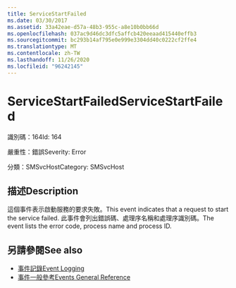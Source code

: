 ```yaml
---
title: ServiceStartFailed
ms.date: 03/30/2017
ms.assetid: 33a42eae-d57a-48b3-955c-a8e10b0bb66d
ms.openlocfilehash: 037ac9d46dc3dfc5affcb420eeaad415440effb3
ms.sourcegitcommit: bc293b14af795e0e999e3304dd40c0222cf2ffe4
ms.translationtype: MT
ms.contentlocale: zh-TW
ms.lasthandoff: 11/26/2020
ms.locfileid: "96242145"
---
```

# <a name="servicestartfailed"></a><span data-ttu-id="bf0b4-102">ServiceStartFailed</span><span class="sxs-lookup"><span data-stu-id="bf0b4-102">ServiceStartFailed</span></span>

<span data-ttu-id="bf0b4-103">識別碼：164</span><span class="sxs-lookup"><span data-stu-id="bf0b4-103">Id: 164</span></span>  
  
 <span data-ttu-id="bf0b4-104">嚴重性：錯誤</span><span class="sxs-lookup"><span data-stu-id="bf0b4-104">Severity: Error</span></span>  
  
 <span data-ttu-id="bf0b4-105">分類：SMSvcHost</span><span class="sxs-lookup"><span data-stu-id="bf0b4-105">Category: SMSvcHost</span></span>  
  
## <a name="description"></a><span data-ttu-id="bf0b4-106">描述</span><span class="sxs-lookup"><span data-stu-id="bf0b4-106">Description</span></span>  

 <span data-ttu-id="bf0b4-107">這個事件表示啟動服務的要求失敗。</span><span class="sxs-lookup"><span data-stu-id="bf0b4-107">This event indicates that a request to start the service failed.</span></span> <span data-ttu-id="bf0b4-108">此事件會列出錯誤碼、處理序名稱和處理序識別碼。</span><span class="sxs-lookup"><span data-stu-id="bf0b4-108">The event lists the error code, process name and process ID.</span></span>  
  
## <a name="see-also"></a><span data-ttu-id="bf0b4-109">另請參閱</span><span class="sxs-lookup"><span data-stu-id="bf0b4-109">See also</span></span>

- [<span data-ttu-id="bf0b4-110">事件記錄</span><span class="sxs-lookup"><span data-stu-id="bf0b4-110">Event Logging</span></span>](index.md)
- [<span data-ttu-id="bf0b4-111">事件一般參考</span><span class="sxs-lookup"><span data-stu-id="bf0b4-111">Events General Reference</span></span>](events-general-reference.md)
